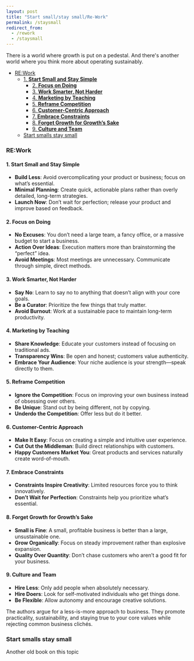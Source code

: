 ```yaml
---
layout: post
title: "Start small/stay small/Re-Work"
permalink: /staysmall
redirect_from:
  - /rework
  - /staysmall
---
```


There is a world where growth is put on a pedestal. And there's another world where you think more about operating sustainably.

<!-- prettier-ignore-start -->
<!-- vim-markdown-toc-start -->

- [RE:Work](#rework)
  - [1. **Start Small and Stay Simple**](#1-start-small-and-stay-simple)
    - [2. **Focus on Doing**](#2-focus-on-doing)
    - [3. **Work Smarter, Not Harder**](#3-work-smarter-not-harder)
    - [4. **Marketing by Teaching**](#4-marketing-by-teaching)
    - [5. **Reframe Competition**](#5-reframe-competition)
    - [6. **Customer-Centric Approach**](#6-customer-centric-approach)
    - [7. **Embrace Constraints**](#7-embrace-constraints)
    - [8. **Forget Growth for Growth’s Sake**](#8-forget-growth-for-growths-sake)
    - [9. **Culture and Team**](#9-culture-and-team)
  - [Start smalls stay small](#start-smalls-stay-small)

<!-- vim-markdown-toc-end -->
<!-- prettier-ignore-end -->

### RE:Work

#### 1. Start Small and Stay Simple

- **Build Less**: Avoid overcomplicating your product or business; focus on what’s essential.
- **Minimal Planning**: Create quick, actionable plans rather than overly detailed, long-term strategies.
- **Launch Now**: Don’t wait for perfection; release your product and improve based on feedback.

#### 2. Focus on Doing

- **No Excuses**: You don’t need a large team, a fancy office, or a massive budget to start a business.
- **Action Over Ideas**: Execution matters more than brainstorming the “perfect” idea.
- **Avoid Meetings**: Most meetings are unnecessary. Communicate through simple, direct methods.

#### 3. Work Smarter, Not Harder

- **Say No**: Learn to say no to anything that doesn’t align with your core goals.
- **Be a Curator**: Prioritize the few things that truly matter.
- **Avoid Burnout**: Work at a sustainable pace to maintain long-term productivity.

#### 4. Marketing by Teaching

- **Share Knowledge**: Educate your customers instead of focusing on traditional ads.
- **Transparency Wins**: Be open and honest; customers value authenticity.
- **Embrace Your Audience**: Your niche audience is your strength—speak directly to them.

#### 5. Reframe Competition

- **Ignore the Competition**: Focus on improving your own business instead of obsessing over others.
- **Be Unique**: Stand out by being different, not by copying.
- **Underdo the Competition**: Offer less but do it better.

#### 6. Customer-Centric Approach

- **Make It Easy**: Focus on creating a simple and intuitive user experience.
- **Cut Out the Middleman**: Build direct relationships with customers.
- **Happy Customers Market You**: Great products and services naturally create word-of-mouth.

#### 7. Embrace Constraints

- **Constraints Inspire Creativity**: Limited resources force you to think innovatively.
- **Don’t Wait for Perfection**: Constraints help you prioritize what’s essential.

#### 8. **Forget Growth for Growth’s Sake**

- **Small is Fine**: A small, profitable business is better than a large, unsustainable one.
- **Grow Organically**: Focus on steady improvement rather than explosive expansion.
- **Quality Over Quantity**: Don’t chase customers who aren’t a good fit for your business.

#### 9. Culture and Team

- **Hire Less**: Only add people when absolutely necessary.
- **Hire Doers**: Look for self-motivated individuals who get things done.
- **Be Flexible**: Allow autonomy and encourage creative solutions.

The authors argue for a less-is-more approach to business. They promote practicality, sustainability, and staying true to your core values while rejecting common business clichés.

### Start smalls stay small

Another old book on this topic
